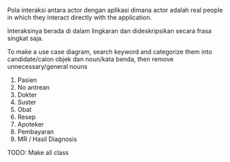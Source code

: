 Pola interaksi antara actor dengan aplikasi dimana actor adalah real people in which they interact directly with the application.

Interaksinya berada di dalam lingkaran dan dideskripsikan secara frasa singkat saja.

To make a use case diagram, search keyword and categorize them into candidate/calon objek dan noun/kata benda, then remove unnecessary/general nouns
1. Pasien
2. No antrean
3. Dokter
4. Suster
5. Obat
6. Resep
7. Apoteker
8. Pembayaran
9. MR / Hasil Diagnosis

TODO: Make all class
